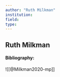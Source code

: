 ```yaml
---
author: "Ruth Milkman"
institution:
field:
type:
---
```


## Ruth Milkman
#### Bibliography:

![[@Milkman2020-mp]]